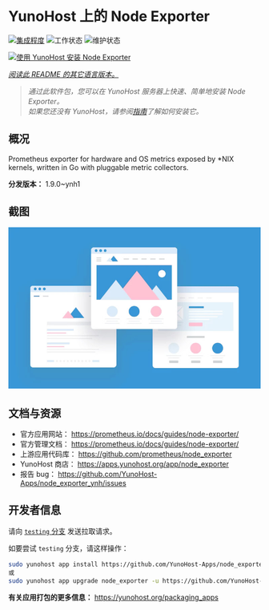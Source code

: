 <!--
注意：此 README 由 <https://github.com/YunoHost/apps/tree/master/tools/readme_generator> 自动生成
请勿手动编辑。
-->

# YunoHost 上的 Node Exporter

[![集成程度](https://apps.yunohost.org/badge/integration/node_exporter)](https://ci-apps.yunohost.org/ci/apps/node_exporter/)
![工作状态](https://apps.yunohost.org/badge/state/node_exporter)
![维护状态](https://apps.yunohost.org/badge/maintained/node_exporter)

[![使用 YunoHost 安装 Node Exporter](https://install-app.yunohost.org/install-with-yunohost.svg)](https://install-app.yunohost.org/?app=node_exporter)

*[阅读此 README 的其它语言版本。](./ALL_README.md)*

> *通过此软件包，您可以在 YunoHost 服务器上快速、简单地安装 Node Exporter。*  
> *如果您还没有 YunoHost，请参阅[指南](https://yunohost.org/install)了解如何安装它。*

## 概况

Prometheus exporter for hardware and OS metrics exposed by *NIX kernels, written in Go with pluggable metric collectors.


**分发版本：** 1.9.0~ynh1

## 截图

![Node Exporter 的截图](./doc/screenshots/example.jpg)

## 文档与资源

- 官方应用网站： <https://prometheus.io/docs/guides/node-exporter/>
- 官方管理文档： <https://prometheus.io/docs/guides/node-exporter/>
- 上游应用代码库： <https://github.com/prometheus/node_exporter>
- YunoHost 商店： <https://apps.yunohost.org/app/node_exporter>
- 报告 bug： <https://github.com/YunoHost-Apps/node_exporter_ynh/issues>

## 开发者信息

请向 [`testing` 分支](https://github.com/YunoHost-Apps/node_exporter_ynh/tree/testing) 发送拉取请求。

如要尝试 `testing` 分支，请这样操作：

```bash
sudo yunohost app install https://github.com/YunoHost-Apps/node_exporter_ynh/tree/testing --debug
或
sudo yunohost app upgrade node_exporter -u https://github.com/YunoHost-Apps/node_exporter_ynh/tree/testing --debug
```

**有关应用打包的更多信息：** <https://yunohost.org/packaging_apps>
